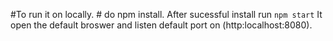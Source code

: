 #To run it on locally.
    # do npm install. After sucessful install run `npm start` It open the default broswer and listen default port on (http:localhost:8080).
